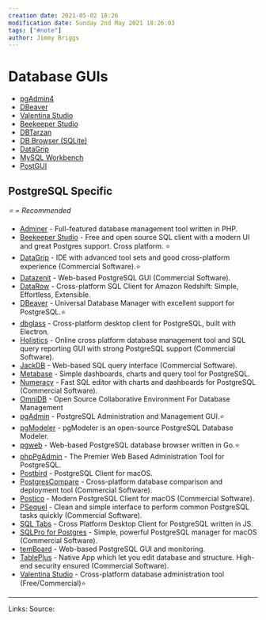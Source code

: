 ```yaml
---
creation date: 2021-05-02 18:26
modification date: Sunday 2nd May 2021 18:26:03
tags: ["#note"]
author: Jimmy Briggs
---
```


# Database GUIs

-   [pgAdmin4](https://www.pgadmin.org/download/pgadmin-4-windows/)
-   [DBeaver](https://dbeaver.com/)
-   [Valentina Studio](https://www.valentina-db.com/en/get-free-valentina-studio)
-   [Beekeeper Studio](https://www.beekeeperstudio.io/)
-   [DBTarzan](https://aferrandi.github.io/dbtarzan/)
-   [DB Browser (SQLite)](https://sqlitebrowser.org/)
-   [DataGrip](https://www.jetbrains.com/datagrip/?ref=eversql.com)
-   [MySQL Workbench](https://www.mysql.com/products/workbench/)
-   [PostGUI](https://github.com/priyank-purohit/PostGUI)

## PostgreSQL Specific

*⭐ = Recommended*

-   [Adminer](https://www.adminer.org/) - Full-featured database management tool written in PHP.
-   [Beekeeper Studio](https://www.beekeeperstudio.io/) - Free and open source SQL client with a modern UI and great Postgres support. Cross platform. ⭐
-   [DataGrip](https://www.jetbrains.com/datagrip/) - IDE with advanced tool sets and good cross-platform experience (Commercial Software).⭐
-   [Datazenit](https://datazenit.com/) - Web-based PostgreSQL GUI (Commercial Software).
-   [DataRow](https://www.datarow.com/) - Cross-platform SQL Client for Amazon Redshift: Simple, Effortless, Extensible.
-   [DBeaver](https://dbeaver.io/) - Universal Database Manager with excellent support for PostgreSQL.⭐
-   [dbglass](http://dbglass.web-pal.com/) - Cross-platform desktop client for PostgreSQL, built with Electron.
-   [Holistics](https://www.holistics.io/) - Online cross platform database management tool and SQL query reporting GUI with strong PostgreSQL support (Commercial Software).
-   [JackDB](https://www.jackdb.com/) - Web-based SQL query interface (Commercial Software).
-   [Metabase](https://www.metabase.com/) - Simple dashboards, charts and query tool for PostgreSQL.
-   [Numeracy](https://numeracy.co/) - Fast SQL editor with charts and dashboards for PostgreSQL (Commercial Software).
-   [OmniDB](https://omnidb.org/en/) - Open Source Collaborative Environment For Database Management
-   [pgAdmin](https://www.pgadmin.org/) - PostgreSQL Administration and Management GUI.⭐
-   [pgModeler](https://pgmodeler.io/) - pgModeler is an open-source PostgreSQL Database Modeler.
-   [pgweb](https://github.com/sosedoff/pgweb) - Web-based PostgreSQL database browser written in Go.⭐
-   [phpPgAdmin](https://github.com/phppgadmin/phppgadmin) - The Premier Web Based Administration Tool for PostgreSQL.
-   [Postbird](https://github.com/Paxa/postbird) - PostgreSQL Client for macOS.
-   [PostgresCompare](https://www.postgrescompare.com/) - Cross-platform database comparison and deployment tool (Commercial Software).
-   [Postico](https://eggerapps.at/postico/) - Modern PostgreSQL Client for macOS (Commercial Software).
-   [PSequel](http://www.psequel.com/) - Clean and simple interface to perform common PostgreSQL tasks quickly (Commercial Software).
-   [SQL Tabs](http://www.sqltabs.com/) - Cross Platform Desktop Client for PostgreSQL written in JS.
-   [SQLPro for Postgres](http://macpostgresclient.com/) - Simple, powerful PostgreSQL manager for macOS (Commercial Software).
-   [temBoard](https://github.com/dalibo/temboard) - Web-based PostgreSQL GUI and monitoring.
-   [TablePlus](https://tableplus.com/) - Native App which let you edit database and structure. High-end security ensured (Commercial Software).
-   [Valentina Studio](https://www.valentina-db.com/en/valentina-studio-overview) - Cross-platform database administration tool (Free/Commercial)⭐

***
Links: 
Source:

